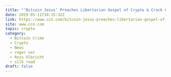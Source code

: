 ```yaml
---
title: "‘Bitcoin Jesus’ Preaches Libertarian Gospel of Crypto & Crack Cocaine"
date: 2019-05-11T18:15:32Z
link: https://www.ccn.com/bitcoin-jesus-preaches-libertarian-gospel-of-crypto-crack-cocaine?utm_medium=RSS&utm_source=hune
site: www.ccn.com
topic: crypto
category:
  - Bitcoin Crime
  - Crypto
  - News
  - roger ver
  - Ross Ulbricht
  - silk road
draft: false
---
```

